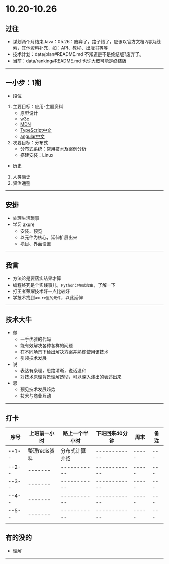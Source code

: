 #   10.20-10.26

##  过往
-   谋划两个月结束Java：05.26：废弃了，路子错了，应该以官方文档`内容`为线索，其他资料补充，如：API、教程、出版书等等
-   技术计划：data/plan#README.md 不知道是不是终结版?废弃了。
-   当前：data/ranking#README.md 也许大概可能是终结版

----


##  一小步：1期
-   段位

1.  主要目标：应用-主题资料
    -   原型设计
    -   [w3c](http://www.w3school.com.cn/)
    -   [MDN](https://developer.mozilla.org/zh-CN/)
    -   [TypeScript中文](https://www.tslang.cn/)
    -   [angular中文](https://v6.angular.live/)
2.  次要目标：分布式
    -   分布式系统：常用技术及案例分析
    -   搭建安装：Linux

-   历史
1.  人类简史
2.  资治通鉴

----

##  安排
-   处理生活琐事
-   学习 axure
    -   安装、预览
    -   以元件为核心，延伸扩展出来
    -   项目、界面设置

----


##  我言
-   方法论是要落实结果才算
-   编程终究是个实践事儿，`Python分布式爬虫`，了解一下
-   打王者荣耀技术好一点比较好
-   学技术找到`axure里的元件`，以此延伸


----

##  技术大牛
-   做
    -   一手优雅的代码
    -   能有效解决各种各样的问题
    -   在不同场景下给出解决方案并熟练使用该技术
    -   引领技术发展
-   说
    -   表达有条理，思路清晰，说话温和
    -   对技术原理背景理解透彻，可以深入浅出的表述出来
-   思
    -   预见技术发展趋势
    -   技术与商业互动

----

##  打卡
| 序号 |  上班前一小时 |  路上一个半小时  |  下班回来40分钟  |  周末  | 备注 |
| ---- |  -------   | -------------  |  ------------  |  ----- | --- | 
| --1-- |  整理redis资料| 分布式计算介绍 |  ------------  |  ----- | --- | 
| --2-- |  -------   | -----------  |  ------------  |  ----- | --- | 
| --3-- |  -------   | -----------  |  ------------  |  ----- | --- | 
| --4-- |  -------   | -----------  |  ------------  |  ----- | --- | 
| --5-- |  -------   | -----------  |  ------------  |  ----- | --- | 
|  |  | |  | |||




##  有的没的
-   理解

----
